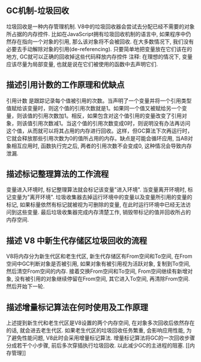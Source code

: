 ## GC机制-垃圾回收
垃圾回收是一种内存管理机制. V8中的垃圾回收器会尝试去分配已经不需要的对象所占据的内存控件. 比如在JavaScript拥有垃圾回收机制的语言中, 如果程序中仍然存在指向一个对象的引用, 那么该对象将不会被回收.
在大多数情况下, 我们没有必要去手动解除对象的引用(de-referencing). 只要简单地把变量放在它们该在的地方, GC就可以正确的回收掉这些代码释放内存控件
注释: 在理想的情况下, 变量应该尽量为局部变量, 也就是说在它们被使用的函数中去声明它们.
## 描述引用计数的工作原理和优缺点
引用计数 是跟踪记录每个值被引用的次数。当声明了一个变量并将一个引用类型值赋给该变量时，则这个值的引用次数就是1。如果同一个值又被赋给另一个变量，则该值的引用次数加1。相反，如果包含对这个值引用的变量改变了引用对象，则该值引用次数减1。当这个值的引用次数变成0时，则说明没有办法再访问这个值，从而就可以将其占用的内存进行回收。这样，但GC算法下次再运行时，它就会释放那些引用次数为0的值所占用的内存。缺点是可能会循环应用, 当AB对象相互应用时, 函数执行完之后, 两者的引用次数不会变成0, 这种情况会导致内存泄漏.
## 描述标记整理算法的工作流程
变量进入环境时, 标记整理算法就会标记该变量"进入环境". 当变量离开环境时, 标记变量为"离开环境". 垃圾收集器去掉运行环境中的变量以及变量所引用的变量的标记, 如果标量依然有标记就被视为可删除的变量, 在此时运行环境中已经无法访问到这些变量. 最后垃圾收集器完成内存清楚工作, 销毁带标记的值并回收所占的内存空间.
## 描述 V8 中新生代存储区垃圾回收的流程
V8将内存分为新生代区和老生代区, 新生代存储区有From空间和To空间, 在From空间中GC判断对象是否被引用, 如果对象有被引用视为活跃对象, 复制到To空间, 然后清空From空间的内存. 接着交换From空间和To空间, From空间继续有新增对象, 没有被引用的对象继续停留在From空间, 其它进入To空间, 再清除From空间. 然后开始下一轮.
## 描述增量标记算法在何时使用及工作原理
上述提到新生代和老生代区是V8设置的两个内存空间, 在对象多次回收后依然存在的话, 就会进去老生代区. 如果老生代区的垃圾回收任务繁重, 会影响应用性能, 为了避免性能问题, V8此时会采用增量标记算法. 增量标记算法将GC的一次回收步骤分成若干个小步骤, 前后多次穿插执行垃圾回收. 以此减少GC的主进程的阻塞.
[[内存管理]]